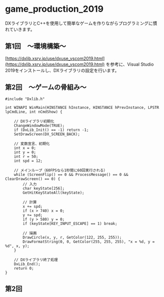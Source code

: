 # game_production_2019
DXライブラリとC++を使用して簡単なゲームを作りながらプログラミングに慣れていきます。

## 第1回　～環境構築～
[https://dxlib.xsrv.jp/use/dxuse_vscom2019.html](https://dxlib.xsrv.jp/use/dxuse_vscom2019.html)
を参考に、Visual Studio 2019をインストールし、DXライブラリの設定を行います。

## 第2回　～ゲームの骨組み～
```
#include "Dxlib.h"

int WINAPI WinMain(HINSTANCE hInstance, HINSTANCE hPrevInstance, LPSTR lpCmdLine, int nCmdShow) {

	// DXライブラリ初期化
	ChangeWindowMode(TRUE);
	if (DxLib_Init() == -1)	return -1;
	SetDrawScreen(DX_SCREEN_BACK);

	// 変数宣言、初期化
	int x = 0;
	int y = 0;
	int r = 50;
	int spd = 12;

	// メインループ（60FPSなら1秒間に60回実行される）
	while (ScreenFlip() == 0 && ProcessMessage() == 0 && ClearDrawScreen() == 0) {
		// 入力
		char keyState[256];
		GetHitKeyStateAll(keyState);
		
		// 計算
		x += spd;
		if (x > 740) x = 0;
		y += spd;
		if (y > 580) y = 0;
		if (keyState[KEY_INPUT_ESCAPE] == 1) break;

		// 描画
		DrawCircle(x, y, r, GetColor(122, 255, 255));
		DrawFormatString(0, 0, GetColor(255, 255, 255), "x = %d, y = %d", x, y);
	}

	// DXライブラリ終了処理
	DxLib_End();
	return 0;
}
```

## 第2回